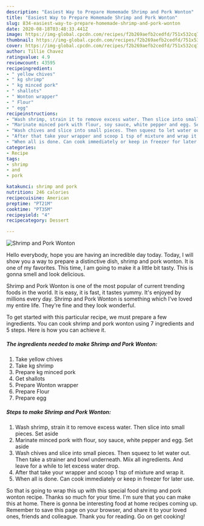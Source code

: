 ```yaml
---
description: "Easiest Way to Prepare Homemade Shrimp and Pork Wonton"
title: "Easiest Way to Prepare Homemade Shrimp and Pork Wonton"
slug: 834-easiest-way-to-prepare-homemade-shrimp-and-pork-wonton
date: 2020-08-18T03:48:33.441Z
image: https://img-global.cpcdn.com/recipes/f2b269aefb2cedfd/751x532cq70/shrimp-and-pork-wonton-recipe-main-photo.jpg
thumbnail: https://img-global.cpcdn.com/recipes/f2b269aefb2cedfd/751x532cq70/shrimp-and-pork-wonton-recipe-main-photo.jpg
cover: https://img-global.cpcdn.com/recipes/f2b269aefb2cedfd/751x532cq70/shrimp-and-pork-wonton-recipe-main-photo.jpg
author: Tillie Chavez
ratingvalue: 4.9
reviewcount: 43595
recipeingredient:
- " yellow chives"
- " kg shrimp"
- " kg minced pork"
- " shallots"
- " Wonton wrapper"
- " Flour"
- " egg"
recipeinstructions:
- "Wash shrimp, strain it to remove excess water. Then slice into small pieces. Set aside"
- "Marinate minced pork with flour, soy sauce, white pepper and egg. Set aside"
- "Wash chives and slice into small pieces. Then squeez to let water out. Then take a strainer and bowl underneath. Miix all ingredients. And leave for a while to let excess water drop."
- "After that take your wrapper and scoop 1 tsp of mixture and wrap it."
- "When all is done. Can cook immediately or keep in freezer for later use."
categories:
- Recipe
tags:
- shrimp
- and
- pork

katakunci: shrimp and pork 
nutrition: 246 calories
recipecuisine: American
preptime: "PT21M"
cooktime: "PT35M"
recipeyield: "4"
recipecategory: Dessert

---
```



![Shrimp and Pork Wonton](https://img-global.cpcdn.com/recipes/f2b269aefb2cedfd/751x532cq70/shrimp-and-pork-wonton-recipe-main-photo.jpg)

Hello everybody, hope you are having an incredible day today. Today, I will show you a way to prepare a distinctive dish, shrimp and pork wonton. It is one of my favorites. This time, I am going to make it a little bit tasty. This is gonna smell and look delicious.



Shrimp and Pork Wonton is one of the most popular of current trending foods in the world. It is easy, it is fast, it tastes yummy. It's enjoyed by millions every day. Shrimp and Pork Wonton is something which I've loved my entire life. They're fine and they look wonderful.


To get started with this particular recipe, we must prepare a few ingredients. You can cook shrimp and pork wonton using 7 ingredients and 5 steps. Here is how you can achieve it.

<!--inarticleads1-->

##### The ingredients needed to make Shrimp and Pork Wonton:

1. Take  yellow chives
1. Take  kg shrimp
1. Prepare  kg minced pork
1. Get  shallots
1. Prepare  Wonton wrapper
1. Prepare  Flour
1. Prepare  egg




<!--inarticleads2-->

##### Steps to make Shrimp and Pork Wonton:

1. Wash shrimp, strain it to remove excess water. Then slice into small pieces. Set aside
1. Marinate minced pork with flour, soy sauce, white pepper and egg. Set aside
1. Wash chives and slice into small pieces. Then squeez to let water out. Then take a strainer and bowl underneath. Miix all ingredients. And leave for a while to let excess water drop.
1. After that take your wrapper and scoop 1 tsp of mixture and wrap it.
1. When all is done. Can cook immediately or keep in freezer for later use.




So that is going to wrap this up with this special food shrimp and pork wonton recipe. Thanks so much for your time. I'm sure that you can make this at home. There is gonna be interesting food at home recipes coming up. Remember to save this page on your browser, and share it to your loved ones, friends and colleague. Thank you for reading. Go on get cooking!
